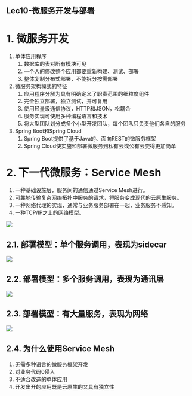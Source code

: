 Lec10-微服务开发与部署
---

# 1. 微服务开发
1. 单体应用程序
   1. 数据库的表对所有模块可见
   2. 一个人的修改整个应用都要重新构建、测试、部署
   3. 整体复制分布式部署，不能拆分按需部署
2. 微服务架构模式的特征
   1. 应用程序分解为具有明确定义了职责范围的细粒度组件
   2. 完全独立部署，独立测试，并可复用
   3. 使用轻量级通信协议，HTTP和JSON，松耦合
   4. 服务实现可使用多种编程语言和技术
   5. 将大型团队划分成多个小型开发团队，每个团队只负责他们各自的服务
3. Spring Boot和Spring Cloud
   1. Spring Boot提供了基于Java的、面向REST的微服务框架
   2. Spring Cloud使实施和部署微服务到私有云或公有云变得更加简单

# 2. 下一代微服务：Service Mesh
1. 一种基础设施层，服务间的通信通过Service Mesh进行。
2. 可靠地传输复杂网络拓扑中服务的请求，将服务变成现代的云原生服务。
3. 一种网络代理的实现，通常与业务服务部署在一起，业务服务不感知。
4. 一种TCP/IP之上的网络模型。

![](https://spricoder.oss-cn-shanghai.aliyuncs.com/2020-Devops-introduction/img/lec10/1.png)

## 2.1. 部署模型：单个服务调用，表现为sidecar
![](https://spricoder.oss-cn-shanghai.aliyuncs.com/2020-Devops-introduction/img/lec10/2.png)

## 2.2. 部署模型：多个服务调用，表现为通讯层
![](https://spricoder.oss-cn-shanghai.aliyuncs.com/2020-Devops-introduction/img/lec10/3.png)

## 2.3. 部署模型：有大量服务，表现为网络
![](https://spricoder.oss-cn-shanghai.aliyuncs.com/2020-Devops-introduction/img/lec10/4.png)

## 2.4. 为什么使用Service Mesh
1. 无需多种语言的微服务框架开发
2. 对业务代码0侵入
3. 不适合改造的单体应用
4. 开发出开的应用既是云原生的又具有独立性
